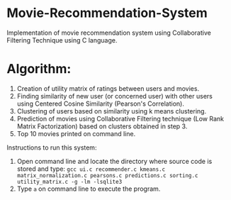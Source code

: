 # Movie-Recommendation-System
Implementation of movie recommendation system using Collaborative Filtering Technique using C language.

# Algorithm:

1. Creation of utility matrix of ratings between users and movies.
2. Finding similarity of new user (or concerned user) with other users using Centered Cosine Similarity (Pearson's Correlation).
3. Clustering of users based on similarity using k means clustering.
4. Prediction of movies using Collaborative Filtering technique (Low Rank Matrix Factorization) based on clusters obtained in step 3.
5. Top 10 movies printed on command line.

Instructions to run this system:
1. Open command line and locate the directory where source code is stored and type: `gcc ui.c recommender.c kmeans.c matrix_normalization.c pearsons.c predictions.c sorting.c utility_matrix.c -g -lm -lsqlite3`
2. Type `a` on command line to execute the program.

